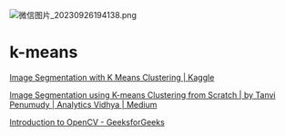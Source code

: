 ![微信图片_20230926194138.png](https://chillcharlie-img.oss-cn-hangzhou.aliyuncs.com/image%2F2023%2F09%2F26%2Fc0a427dfccaa74d13440493602b33dbb_%E5%BE%AE%E4%BF%A1%E5%9B%BE%E7%89%87_20230926194138.png)




# k-means

[Image Segmentation with K Means Clustering | Kaggle](https://www.kaggle.com/code/abrahamanderson/image-segmentation-with-k-means-clustering)

[Image Segmentation using K-means Clustering from Scratch | by Tanvi Penumudy | Analytics Vidhya | Medium](https://medium.com/analytics-vidhya/image-segmentation-using-k-means-clustering-from-scratch-1545c896e38e)

[Introduction to OpenCV - GeeksforGeeks](https://www.geeksforgeeks.org/introduction-to-opencv/?ref=lbp)